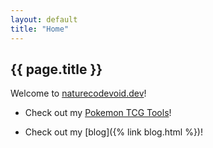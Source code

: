 ```yaml
---
layout: default
title: "Home"
---
```


## {{ page.title }}

Welcome to [naturecodevoid.dev](https://naturecodevoid.dev/)!

- Check out my [Pokemon TCG Tools](https://naturecodevoid.dev/PokemonTCG_Tools)!

- Check out my [blog]({% link blog.html %})!

